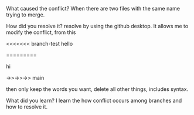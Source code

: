 What caused the conflict?
When there are two files with the same name trying to merge. 

How did you resolve it?
resolve by using the github desktop. It allows me to modify the conflict,
from this 


<<<<<<< branch-test
hello

=========

hi

->>->>->> main


then only keep the words you want, delete all other things, includes syntax.

What did you learn?
I learn the how conflict occurs among branches and how to resolve it. 
